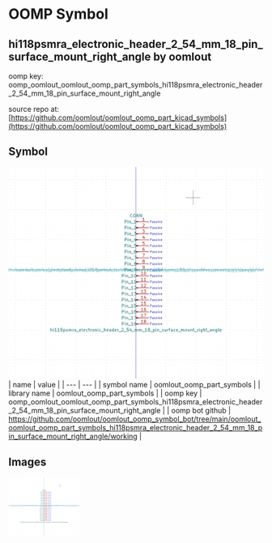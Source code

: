 # OOMP Symbol  
## hi118psmra_electronic_header_2_54_mm_18_pin_surface_mount_right_angle  by oomlout  
  
oomp key: oomp_oomlout_oomlout_oomp_part_symbols_hi118psmra_electronic_header_2_54_mm_18_pin_surface_mount_right_angle  
  
source repo at: [https://github.com/oomlout/oomlout_oomp_part_kicad_symbols](https://github.com/oomlout/oomlout_oomp_part_kicad_symbols)  
## Symbol  
  
[![working.png](working_600.png)](working.png)  
| name | value | 
| --- | --- | 
| symbol name | oomlout_oomp_part_symbols | 
| library name | oomlout_oomp_part_symbols | 
| oomp key | oomp_oomlout_oomlout_oomp_part_symbols_hi118psmra_electronic_header_2_54_mm_18_pin_surface_mount_right_angle | 
| oomp bot github | https://github.com/oomlout/oomlout_oomp_symbol_bot/tree/main/oomlout_oomlout_oomp_part_symbols_hi118psmra_electronic_header_2_54_mm_18_pin_surface_mount_right_angle/working | 
## Images  
  
[![working.png](working_140.png)](working.png)  
